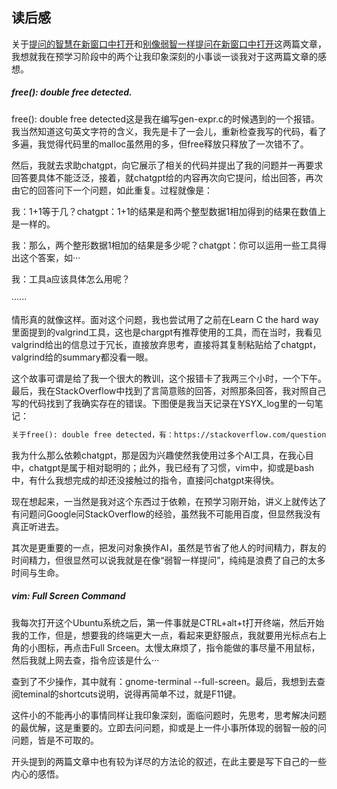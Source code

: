 ## 读后感
关于[提问的智慧在新窗口中打开](https://github.com/ryanhanwu/How-To-Ask-Questions-The-Smart-Way/blob/master/README-zh_CN.md)和[别像弱智一样提问在新窗口中打开](https://github.com/tangx/Stop-Ask-Questions-The-Stupid-Ways/blob/master/README.md)这两篇文章，我想就我在预学习阶段中的两个让我印象深刻的小事谈一谈我对于这两篇文章的感想。

##### free(): double free detected.

free(): double free detected这是我在编写gen-expr.c的时候遇到的一个报错。我当然知道这句英文字符的含义，我先是卡了一会儿，重新检查我写的代码，看了多遍，我觉得代码里的malloc虽然用的多，但free释放只释放了一次错不了。

然后，我就去求助chatgpt，向它展示了相关的代码并提出了我的问题并一再要求回答要具体不能泛泛，接着，就chatgpt给的内容再次向它提问，给出回答，再次由它的回答问下一个问题，如此重复。过程就像是：

我：1+1等于几？chatgpt：1+1的结果是和两个整型数据1相加得到的结果在数值上是一样的。

我：那么，两个整形数据1相加的结果是多少呢？chatgpt：你可以运用一些工具得出这个答案，如···

我：工具a应该具体怎么用呢？

······

情形真的就像这样。面对这个问题，我也尝试用了之前在Learn C the hard way里面提到的valgrind工具，这也是chargpt有推荐使用的工具，而在当时，我看见valgrind给出的信息过于冗长，直接放弃思考，直接将其复制粘贴给了chatgpt，valgrind给的summary都没看一眼。

这个故事可谓是给了我一个很大的教训，这个报错卡了我两三个小时，一个下午。最后，我在StackOverflow中找到了言简意赅的回答，对照那条回答，我对照自己写的代码找到了我确实存在的错误。下图便是我当天记录在YSYX_log里的一句笔记：

```markdown
关于free(): double free detected，有：https://stackoverflow.com/questions/67359233/what-does-this-error-means-free-double-free-detected-in-tcache-2
```

我为什么那么依赖chatgpt，那是因为兴趣使然我使用过多个AI工具，在我心目中，chatgpt是属于相对聪明的；此外，我已经有了习惯，vim中，抑或是bash中，有什么我想完成的却还没接触过的指令，直接问chatgpt来得快。

现在想起来，一当然是我对这个东西过于依赖，在预学习刚开始，讲义上就传达了有问题问Google问StackOverflow的经验，虽然我不可能用百度，但显然我没有真正听进去。

其次是更重要的一点，把发问对象换作AI，虽然是节省了他人的时间精力，群友的时间精力，但很显然可以说我就是在像“弱智一样提问”，纯纯是浪费了自己的太多时间与生命。

##### vim: Full Screen Command

我每次打开这个Ubuntu系统之后，第一件事就是CTRL+alt+t打开终端，然后开始我的工作，但是，想要我的终端更大一点，看起来更舒服点，我就要用光标点右上角的小图标，再点击Full Srceen。太慢太麻烦了，指令能做的事尽量不用鼠标，然后我就上网去查，指令应该是什么···

查到了不少操作，其中就有：gnome-terminal --full-screen。最后，我想到去查阅teminal的shortcuts说明，说得再简单不过，就是F11键。

这件小的不能再小的事情同样让我印象深刻，面临问题时，先思考，思考解决问题的最优解，这是重要的。立即去问问题，抑或是上一件小事所体现的弱智一般的问问题，皆是不可取的。

开头提到的两篇文章中也有较为详尽的方法论的叙述，在此主要是写下自己的一些内心的感悟。
